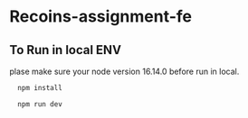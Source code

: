 

# Recoins-assignment-fe


## To Run in local ENV

plase make sure your node version 16.14.0 before run in local.

```bash
  npm install
```

```bash
  npm run dev
```
